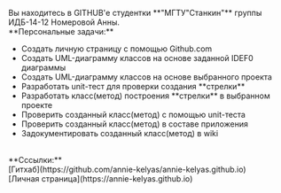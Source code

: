 <p>
Вы находитесь в GITHUB'е студентки **"МГТУ"Станкин"** группы ИДБ-14-12 Номеровой Анны.
<br>
**Персональные задачи:**<br>
<ul>
<li>Создать личную страницу с помощью Github.com</li>
<li>Создать UML-диаграмму классов на основе заданной IDEF0 диаграммы</li>
<li>Создать UML-диаграмму классов на основе выбранного проекта</li>
<li>Разработать unit-тест для проверки создания **стрелки**</li>
<li>Разработать класс(метод) построения **стрелки** в выбранном проекте</li>
<li>Проверить созданный класс(метод) с помощью unit-теста</li>
<li>Проверить созданный класс(метод) в составе приложения</li>
<li>Задокументировать созданный класс(метод) в wiki</li>
</ul>
<br>
**Cссылки:** <br>
[Гитхаб](https://github.com/annie-kelyas/annie-kelyas.github.io) <br>
[Личная страница](https://annie-kelyas.github.io)
</p>
